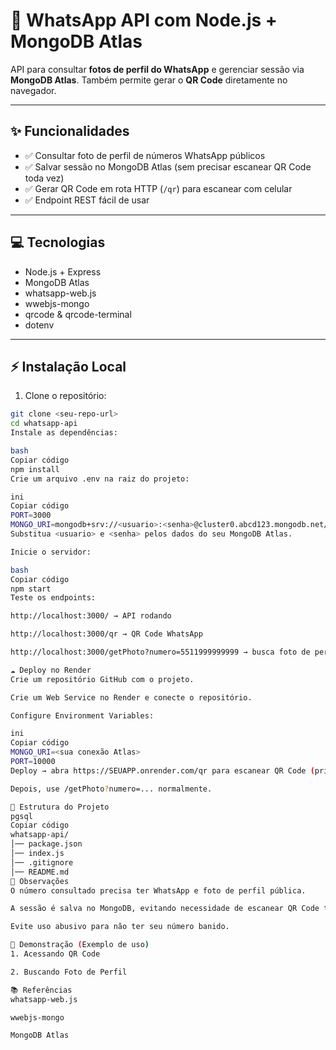 # 🚀 WhatsApp API com Node.js + MongoDB Atlas

API para consultar **fotos de perfil do WhatsApp** e gerenciar sessão via **MongoDB Atlas**. Também permite gerar o **QR Code** diretamente no navegador.

---

## ✨ Funcionalidades

- ✅ Consultar foto de perfil de números WhatsApp públicos
- ✅ Salvar sessão no MongoDB Atlas (sem precisar escanear QR Code toda vez)
- ✅ Gerar QR Code em rota HTTP (`/qr`) para escanear com celular
- ✅ Endpoint REST fácil de usar

---

## 💻 Tecnologias

- Node.js + Express
- MongoDB Atlas
- whatsapp-web.js
- wwebjs-mongo
- qrcode & qrcode-terminal
- dotenv

---

## ⚡ Instalação Local

1. Clone o repositório:

```bash
git clone <seu-repo-url>
cd whatsapp-api
Instale as dependências:

bash
Copiar código
npm install
Crie um arquivo .env na raiz do projeto:

ini
Copiar código
PORT=3000
MONGO_URI=mongodb+srv://<usuario>:<senha>@cluster0.abcd123.mongodb.net/whatsapp?retryWrites=true&w=majority
Substitua <usuario> e <senha> pelos dados do seu MongoDB Atlas.

Inicie o servidor:

bash
Copiar código
npm start
Teste os endpoints:

http://localhost:3000/ → API rodando

http://localhost:3000/qr → QR Code WhatsApp

http://localhost:3000/getPhoto?numero=5511999999999 → busca foto de perfil

☁️ Deploy no Render
Crie um repositório GitHub com o projeto.

Crie um Web Service no Render e conecte o repositório.

Configure Environment Variables:

ini
Copiar código
MONGO_URI=<sua conexão Atlas>
PORT=10000
Deploy → abra https://SEUAPP.onrender.com/qr para escanear QR Code (primeira vez).

Depois, use /getPhoto?numero=... normalmente.

🎨 Estrutura do Projeto
pgsql
Copiar código
whatsapp-api/
│── package.json
│── index.js
│── .gitignore
│── README.md
📌 Observações
O número consultado precisa ter WhatsApp e foto de perfil pública.

A sessão é salva no MongoDB, evitando necessidade de escanear QR Code toda vez.

Evite uso abusivo para não ter seu número banido.

🎥 Demonstração (Exemplo de uso)
1. Acessando QR Code

2. Buscando Foto de Perfil

📚 Referências
whatsapp-web.js

wwebjs-mongo

MongoDB Atlas